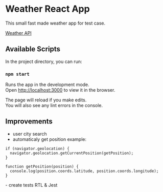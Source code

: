 # Weather React App

This small fast made weather app for test case.

 [Weather API](https://openweathermap.org/)

## Available Scripts

In the project directory, you can run:

### `npm start`

Runs the app in the development mode.\
Open [http://localhost:3000](http://localhost:3000) to view it in the browser.

The page will reload if you make edits.\
You will also see any lint errors in the console.

## Improvements

- user city search
- automaticaly get position
  example: 
  
 <html>
    
    if (navigator.geolocation) {
      navigator.geolocation.getCurrentPosition(getPosition);
    }
  
    function getPosition(position) {
      console.log(position.coords.latitude, position.coords.longitude);
    }
 </html>
 - create tests RTL & Jest

